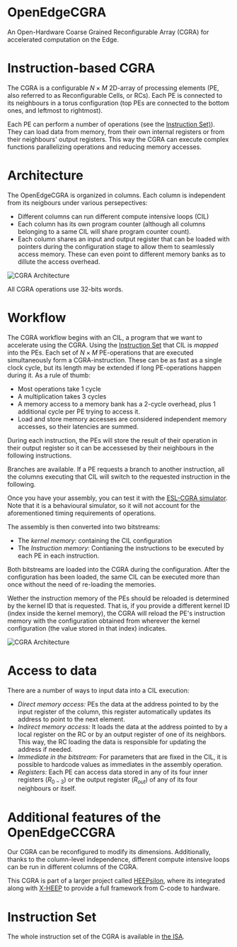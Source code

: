 # OpenEdgeCGRA

An Open-Hardware Coarse Grained Reconfigurable Array (CGRA) for accelerated computation on the Edge.


# Instruction-based CGRA

The CGRA is a configurable $N\times M$ 2D-array of processing elements (PE, also referred to as Reconfigurable Cells, or RCs). Each PE is connected to its neighbours in a torus configuration (top PEs are connected to the bottom ones, and leftmost to rightmost).

Each PE can perform a number of operations (see the [Instruction Set)](#instruction-set)). They can load data from memory, from their own internal registers or from their neighbours' output registers. This way the CGRA can execute complex functions parallelizing operations and reducing memory accesses.

# Architecture

The OpenEdgeCGRA is organized in columns. Each column is independent from its neigbours under various persepectives:
* Different columns can run different compute intensive loops (CIL)
* Each column has its own program counter (although all columns belonging to a same CIL will share program counter count).
* Each column shares an input and output register that can be loaded with pointers during the configuration stage to allow them to seamlessly access memory. These can even point to different memory banks as to dillute the access overhead.

![CGRA Architecture](docs/CGRA_architecture.png)

All CGRA operations use 32-bits words.

# Workflow

The CGRA workflow begins with an CIL, a program that we want to accelerate using the CGRA. Using the [Instruction Set](#instruction-set) that CIL is _mapped_ into the PEs. Each set of $N\times M$ PE-operations that are executed simultaneously form a CGRA-instruction. These can be as fast as a single clock cycle, but its length may be extended if long PE-operations happen during it. As a rule of thumb:
* Most operations take 1 cycle
* A multiplication takes 3 cycles
* A memory access to a memory bank has a 2-cycle overhead, plus 1 additional cycle per PE trying to access it.
* Load and store memory accesses are considered independent memory accesses, so their latencies are summed.

During each instruction, the PEs will store the result of their operation in their output register so it can be accessesed by their neighbours in the following instructions.

Branches are available. If a PE requests a branch to another instruction, all the columns executing that CIL will switch to the requested instruction in the following.


Once you have your assembly, you can test it with the [ESL-CGRA simulator](https://github.com/esl-epfl/ESL-CGRA-simulator). Note that it is a behavioural simulator, so it will not account for the aforementioned timing requirements of operations.

The assembly is then converted into two bitstreams:
* The _kernel memory_: containing the CIL configuration
* The _Instruction memory_: Contianing the instructions to be executed by each PE in each instruction.

Both bitstreams are loaded into the CGRA during the configuration. After the configuration has been loaded, the same CIL can be executed more than once without the need of re-loading the memories.

Wether the instruction memory of the PEs should be reloaded is determined by the kernel ID that is requested. That is, if you provide a different kernel ID (index inside the kernel memory), the CGRA will reload the PE's instruction memory with the configuration obtained from wherever the kernel configuration (the value stored in that index) indicates.

![CGRA Architecture](docs/cgra_exec_steps.png)

# Access to data
There are a number of ways to input data into a CIL execution:

- _Direct memory access:_ PEs the data at the address pointed to by the input register of the column, this register automatically updates its address to point to the next element.
- _Indirect memory access:_ It loads the data at the address pointed to by a local register on the RC or by an output register of one of its neighbors. This way, the RC loading the data is responsible for updating the address if needed.
- _Immediate in the bitstream:_ For parameters that are fixed in the CIL, it is possible to hardcode values as immediates in the assembly operation.
- _Registers:_ Each PE can access data stored in any of its four inner registers ($R_{0-3}$) or the output register ($R_{out}$) of any of its four neighbours or itself.

# Additional features of the OpenEdgeCCGRA

Our CGRA can be reconfigured to modify its dimensions. Additionally, thanks to the column-level independence, different compute intensive loops can be run in different columns of the CGRA.

This CGRA is part of a larger project called [HEEPsilon](https://github.com/esl-epfl/cgra_x_heep), where its integrated along with [X-HEEP](https://github.com/esl-epfl/x-heep) to provide a full framework from C-code to hardware.


# Instruction Set

The whole instruction set of the CGRA is available in [the ISA](docs/OpenEdgeCGRA-ISA.pdf).
